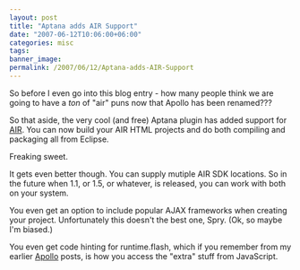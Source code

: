 ```yaml
---
layout: post
title: "Aptana adds AIR Support"
date: "2007-06-12T10:06:00+06:00"
categories: misc 
tags: 
banner_image: 
permalink: /2007/06/12/Aptana-adds-AIR-Support
---
```


So before I even go into this blog entry - how many people think we are going to have a <i>ton</i> of "air" puns now that Apollo has been renamed???

So that aside, the very cool (and free) Aptana plugin has added support for <a href="http://www.aptana.com/air/">AIR</a>. You can now build your AIR HTML projects and do both compiling and packaging all from Eclipse. 

Freaking sweet.

It gets even better though. You can supply mutiple AIR SDK locations. So in the future when 1.1, or 1.5, or whatever, is released, you can work with both on your system.

You even get an option to include popular AJAX frameworks when creating your project. Unfortunately this doesn't the best one, Spry. (Ok, so maybe I'm biased.)

You even get code hinting for runtime.flash, which if you remember from my earlier <a href="http://www.raymondcamden.com/index.cfm/apollo">Apollo</a> posts, is how you access the "extra" stuff from JavaScript.